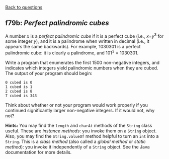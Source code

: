 [Back to questions](../README.md)

## f79b: *Perfect palindromic cubes*

A number *x* is a *perfect palindromic cube* if it is a perfect cube (i.e., *x*=*y*<sup>3</sup> for some integer *y*), and it is a palindrome when
written in decimal (i.e., it appears the same backwards).  For example, 1030301 is a perfect palindromic cube: it is clearly a palindrome, and 101<sup>3</sup> = 1030301.

Write a program that enumerates the first 1500 non-negative integers, and indicates which integers yield palindromic numbers when they are cubed.  The output of your program should begin:

```
0 cubed is 0
1 cubed is 1
2 cubed is 8
7 cubed is 343
```

Think about whether or not your program would work properly if you continued significantly larger non-negative integers.  If it would not, why not?

**Hints:**  You may find the `length` and `charAt` methods of the `String` class useful.
These are *instance methods*: you invoke them on a `String` object.  Also,
you may find the `String.valueOf` method helpful to turn an `int` into a `String`.  This is
a *class method* (also called a *global method* or *static method*): you invoke it independently of a `String`
object.  See the Java documentation for more details.